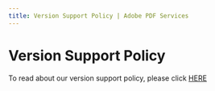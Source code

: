 ```yaml
---
title: Version Support Policy | Adobe PDF Services
---
```

# Version Support Policy

To read about our version support policy, please click [HERE](./pdf-services-api/policies.md)
